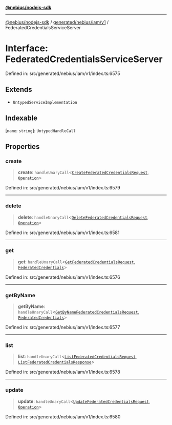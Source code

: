 [**@nebius/nodejs-sdk**](../../../../../README.md)

---

[@nebius/nodejs-sdk](../../../../../README.md) / [generated/nebius/iam/v1](../README.md) / FederatedCredentialsServiceServer

# Interface: FederatedCredentialsServiceServer

Defined in: src/generated/nebius/iam/v1/index.ts:6575

## Extends

- `UntypedServiceImplementation`

## Indexable

\[`name`: `string`\]: `UntypedHandleCall`

## Properties

### create

> **create**: `handleUnaryCall`\<[`CreateFederatedCredentialsRequest`](CreateFederatedCredentialsRequest.md), [`Operation`](../../../common/v1/interfaces/Operation.md)\>

Defined in: src/generated/nebius/iam/v1/index.ts:6579

---

### delete

> **delete**: `handleUnaryCall`\<[`DeleteFederatedCredentialsRequest`](DeleteFederatedCredentialsRequest.md), [`Operation`](../../../common/v1/interfaces/Operation.md)\>

Defined in: src/generated/nebius/iam/v1/index.ts:6581

---

### get

> **get**: `handleUnaryCall`\<[`GetFederatedCredentialsRequest`](GetFederatedCredentialsRequest.md), [`FederatedCredentials`](FederatedCredentials.md)\>

Defined in: src/generated/nebius/iam/v1/index.ts:6576

---

### getByName

> **getByName**: `handleUnaryCall`\<[`GetByNameFederatedCredentialsRequest`](GetByNameFederatedCredentialsRequest.md), [`FederatedCredentials`](FederatedCredentials.md)\>

Defined in: src/generated/nebius/iam/v1/index.ts:6577

---

### list

> **list**: `handleUnaryCall`\<[`ListFederatedCredentialsRequest`](ListFederatedCredentialsRequest.md), [`ListFederatedCredentialsResponse`](ListFederatedCredentialsResponse.md)\>

Defined in: src/generated/nebius/iam/v1/index.ts:6578

---

### update

> **update**: `handleUnaryCall`\<[`UpdateFederatedCredentialsRequest`](UpdateFederatedCredentialsRequest.md), [`Operation`](../../../common/v1/interfaces/Operation.md)\>

Defined in: src/generated/nebius/iam/v1/index.ts:6580
